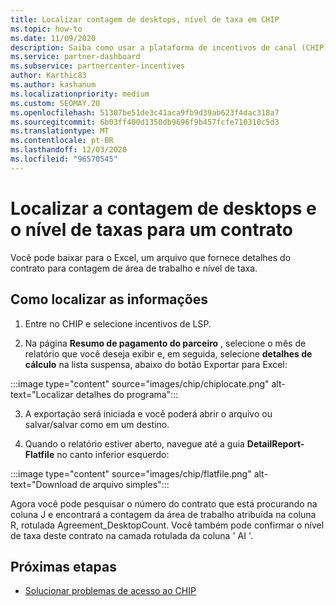 ```yaml
---
title: Localizar contagem de desktops, nível de taxa em CHIP
ms.topic: how-to
ms.date: 11/09/2020
description: Saiba como usar a plataforma de incentivos de canal (CHIP) para localizar a contagem de desktops e as informações de nível de taxa de um contrato.
ms.service: partner-dashboard
ms.subservice: partnercenter-incentives
author: Karthic83
ms.author: kashanum
ms.localizationpriority: medium
ms.custom: SEOMAY.20
ms.openlocfilehash: 51307be51de3c41aca9fb9d39ab623f4dac318a7
ms.sourcegitcommit: 6b03ff400d1350db9696f9b457fcfe710310c5d3
ms.translationtype: MT
ms.contentlocale: pt-BR
ms.lasthandoff: 12/03/2020
ms.locfileid: "96570545"
---
```

# <a name="locate-the-desktop-count-and-fee-level-for-an-agreement"></a>Localizar a contagem de desktops e o nível de taxas para um contrato

Você pode baixar para o Excel, um arquivo que fornece detalhes do contrato para contagem de área de trabalho e nível de taxa.

## <a name="how-to-locate-the-information"></a>Como localizar as informações

1. Entre no CHIP e selecione incentivos de LSP.

2. Na página **Resumo de pagamento do parceiro** , selecione o mês de relatório que você deseja exibir e, em seguida, selecione **detalhes de cálculo** na lista suspensa, abaixo do botão Exportar para Excel:

:::image type="content" source="images/chip/chiplocate.png" alt-text="Localizar detalhes do programa":::

3. A exportação será iniciada e você poderá abrir o arquivo ou salvar/salvar como em um destino.

4. Quando o relatório estiver aberto, navegue até a guia **DetailReport-Flatfile** no canto inferior esquerdo:

:::image type="content" source="images/chip/flatfile.png" alt-text="Download de arquivo simples":::

Agora você pode pesquisar o número do contrato que está procurando na coluna J e encontrará a contagem da área de trabalho atribuída na coluna R, rotulada Agreement_DesktopCount. Você também pode confirmar o nível de taxa deste contrato na camada rotulada da coluna ' AI '.

## <a name="next-steps"></a>Próximas etapas

- [Solucionar problemas de acesso ao CHIP](chip-access-trouble.md)
